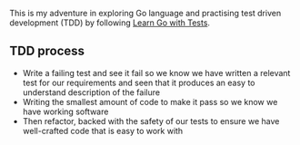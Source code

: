 This is my adventure in exploring Go language and practising test driven development (TDD) by following [Learn Go with Tests](https://quii.gitbook.io/learn-go-with-tests). 

## TDD process
 - Write a failing test and see it fail so we know we have written a relevant test for our requirements and seen that it produces an easy to understand description of the failure
 - Writing the smallest amount of code to make it pass so we know we have working software
 - Then refactor, backed with the safety of our tests to ensure we have well-crafted code that is easy to work with